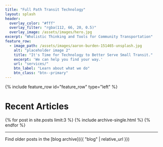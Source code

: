 ```yaml
---
title: "Full Path Transit Technology"
layout: splash
header:
  overlay_color: "#fff"
  overlay_filter: "rgba(112, 66, 20, 0.5)"
  overlay_image: /assets/images/hero.jpg
excerpt: "Wholistic Thinking and Tools for Community Transportation"
feature_row:
  - image_path: /assets/images/aaron-burden-151465-unsplash.jpg
    alt: "placeholder image 2"
    title: "It's Time for Technology to Better Serve Small Transit."
    excerpt: 'We can help you find your way.'
    url: "services/"
    btn_label: "Learn about what we do"
    btn_class: "btn--primary"
---
```


{% include feature_row id="feature_row" type="left" %}

# Recent Articles
{% for post in site.posts limit:3 %}
  {% include archive-single.html %}
{% endfor %}

---
Find older posts in the [blog archive]({{ "blog" | relative_url }})
